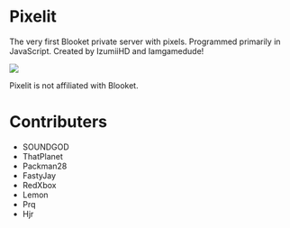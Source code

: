 # Pixelit

The very first Blooket private server with pixels. Programmed primarily in JavaScript. Created by IzumiiHD and Iamgamedude!

<img src="https://media.discordapp.net/attachments/1274837347086631027/1412137470446931968/pixelitDiscordBanner.png?ex=68b73301&is=68b5e181&hm=a38fb5aca19ffd0c86a0f135e95660e9aea9121e75cd965466a85f8d67f34b99&=&format=webp&quality=lossless&width=1434&height=806">

<p>Pixelit is not affiliated with Blooket.</p>

# Contributers

- SOUNDGOD
- ThatPlanet
- Packman28
- FastyJay
- RedXbox
- Lemon
- Prq
- Hjr

